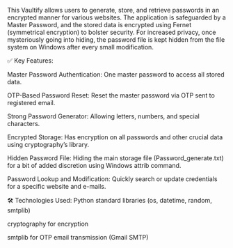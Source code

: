 This Vaultify allows users to generate, store, and retrieve passwords in an encrypted manner for various websites. The application is safeguarded by a Master Password, and the stored data is encrypted using Fernet (symmetrical encryption) to bolster security. For increased privacy, once mysteriously going into hiding, the password file is kept hidden from the file system on Windows after every small modification.

✅ Key Features:

Master Password Authentication: One master password to access all stored data.

OTP-Based Password Reset: Reset the master password via OTP sent to registered email.

Strong Password Generator: Allowing letters, numbers, and special characters.

Encrypted Storage: Has encryption on all passwords and other crucial data using cryptography’s library.

Hidden Password File: Hiding the main storage file (Password_generate.txt) for a bit of added discretion using Windows attrib command.

Password Lookup and Modification: Quickly search or update credentials for a specific website and e-mails.

🛠 Technologies Used: Python standard libraries (os, datetime, random, smtplib)

cryptography for encryption

smtplib for OTP email transmission (Gmail SMTP)
